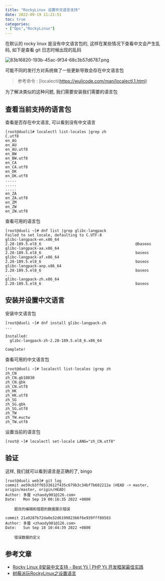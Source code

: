 ```yaml
---
title: "RockyLinux 设置中文语言支持"
date: 2022-09-19 11:21:51
toc: true
categories:
- ["Ops","RockyLinux"]
---
```


在默认的 rocky linux 是没有中文语言包的, 这样在某些情况下查看中文会产生乱码, 如下是查看 git 日志时候出现的乱码

![83b16820-193b-45ac-9f34-68c3b57d6787.png](https://file.wulicode.com/yuque/202209/19/12/1011Uuue5pOf.png?x-oss-process=image/resize,h_317)

可能不同的发行方对系统做了一些更新导致会存在中文语言包
> 参考命令 :  [localectl(https://wulicode.com/man/localectl.1.html)

为了解决类似的这种问题, 我们需要安装我们需要的语言包




## 查看当前支持的语言包
查看是否存在中文语言, 可以看到没有中文语言
```
[root@duoli]# localectl list-locales |grep zh
C.utf8
en_AG
en_AU
en_AU.utf8
en_BW
en_BW.utf8
en_CA
en_CA.utf8
en_DK
en_DK.utf8
.....
.....
.....
en_ZA
en_ZA.utf8
en_ZM
en_ZW
en_ZW.utf8
```
查看可用的语言包
```
[root@duoli ~]# dnf list |grep glibc-langpack
Failed to set locale, defaulting to C.UTF-8
glibc-langpack-en.x86_64                                          2.28-189.5.el8_6                                          @baseos
glibc-langpack-aa.x86_64                                          2.28-189.5.el8_6                                          baseos
glibc-langpack-af.x86_64                                          2.28-189.5.el8_6                                          baseos
glibc-langpack-anp.x86_64                                         2.28-189.5.el8_6                                          baseos
...
glibc-langpack-zh.x86_64                                          2.28-189.5.el8_6                                          baseos

```

## 安装并设置中文语言
安装中文语言包
```
[root@duoli ~]# dnf install glibc-langpack-zh
...

Installed:
  glibc-langpack-zh-2.28-189.5.el8_6.x86_64

Complete!
```
查看可用的中文语言包
```
[root@duoli ~]# localectl list-locales |grep zh
zh_CN
zh_CN.gb18030
zh_CN.gbk
zh_CN.utf8
zh_HK
zh_HK.utf8
zh_SG
zh_SG.gbk
zh_SG.utf8
zh_TW
zh_TW.euctw
zh_TW.utf8
```
设置当前的语言包
```
[root@ ~]# localectl set-locale LANG="zh_CN.utf8"
```

## 验证
这样, 我们就可以看到语言是正确的了, bingo
```
[root@duoli web]# git log
commit ae59cb3ff6533612f435c679b3c34bf7b602212a (HEAD -> master, origin/master, origin/HEAD)
Author: 多厘 <zhaody901@126.com>
Date:   Mon Sep 19 00:16:35 2022 +0800

    题目的编辑和错题的数据展示错误

commit 21a9287b72da0e32d6199823b6f6e939fff89583
Author: 多厘 <zhaody901@126.com>
Date:   Sun Sep 18 10:44:39 2022 +0800

    错误数据的定义
```

## 参考文章

- [Rocky Linux 8安装中文支持 - Best Yii | PHP Yii 开发框架最佳实践](https://www.bestyii.com/topic/250)
- [树莓派玩RockyLinux之设置语言](https://www.bilibili.com/read/cv14668480/)

